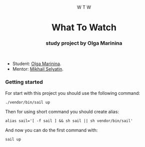 <p align="center">
          <a>
            <span>W</span>
            <span>T</span>
            <span>W</span>
          </a>
    <h1 align="center">What To Watch</h1>
    <h3 align="center">study project by Olga Marinina</h3>
<br>
</p>

* Student: [Olga Marinina](https://up.htmlacademy.ru/yii/4/user/2074903).
* Mentor: [Mikhail Selyatin](https://htmlacademy.ru/profile/id919955).

### Getting started

For start with this project you should use the following command:
```
./vendor/bin/sail up
```
Then for using short command you should create alias:
```
alias sail='[ -f sail ] && sh sail || sh vendor/bin/sail'
```
And now you can do the first command with: 
```
sail up
```

